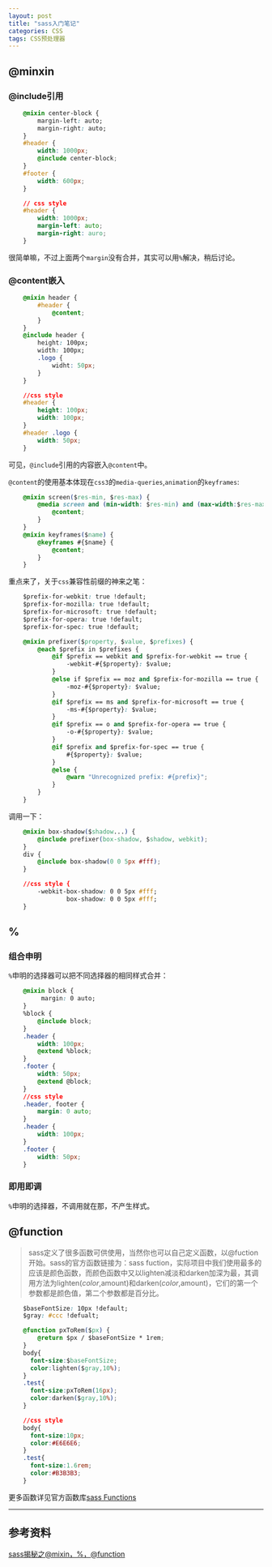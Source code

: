 ```yaml
---
layout: post
title: "sass入门笔记"
categories: CSS
tags: CSS预处理器
---
```


## @minxin

### @include引用

```css
    @mixin center-block {
        margin-left: auto;
        margin-right: auto;
    }
    #header {
        width: 1000px;
        @include center-block;
    }
    #footer {
        width: 600px;
    }

    // css style 
    #header {
        width: 1000px;
        margin-left: auto;
        margin-right: auro;
    }
```

很简单嘛，不过上面两个`margin`没有合并，其实可以用`%`解决，稍后讨论。

### @content嵌入

```css
    @mixin header {
        #header {
            @content;
        }
    }
    @include header {
        height: 100px;
        width: 100px;
        .logo {
            widht: 50px;
        }
    }

    //css style 
    #header {
        height: 100px;
        width: 100px;
    }
    #header .logo {
        width: 50px;
    }
```

可见，`@include`引用的内容嵌入`@content`中。

`@content`的使用基本体现在`css3`的`media-queries`,`animation`的`keyframes`:

```css
    @mixin screen($res-min, $res-max) {
        @media screen and (min-width: $res-min) and (max-width:$res-max) {
            @content;
        }
    }
    @mixin keyframes($name) {
        @keyframes #{$name} {
            @content;
        }
    }
```


重点来了，关于`css`兼容性前缀的神来之笔：

```css
    $prefix-for-webkit: true !default;
    $prefix-for-mozilla: true !default;
    $prefix-for-microsoft: true !default;
    $prefix-for-opera: true !default;
    $prefix-for-spec: true !default;

    @mixin prefixer($property, $value, $prefixes) {
        @each $prefix in $prefixes {
            @if $prefix == webkit and $prefix-for-webkit == true {
                -webkit-#{$property}: $value;
            }
            @else if $prefix == moz and $prefix-for-mozilla == true {
                -moz-#{$property}: $value;
            }
            @if $prefix == ms and $prefix-for-microsoft == true {
                -ms-#{$property}: $value;
            }
            @if $prefix == o and $prefix-for-opera == true {
                -o-#{$property}: $value;
            }
            @if $prefix and $prefix-for-spec == true {
                #{$property}: $value;
            }
            @else {
                @warn "Unrecognized prefix: #{prefix}";
            }
        }
    } 
```

调用一下：

```css
    @mixin box-shadow($shadow...) {
        @include prefixer(box-shadow, $shadow, webkit);
    }
    div {
        @include box-shadow(0 0 5px #fff);
    }

    //css style {
        -webkit-box-shadow: 0 0 5px #fff;
                box-shadow: 0 0 5px #fff;
    }
```

## %

### 组合申明

`%`申明的选择器可以把不同选择器的相同样式合并：

```css
    @mixin block {
         margin: 0 auto;
    }
    %block {
        @include block;
    }
    .header {
        width: 100px;
        @extend %block;
    }
    .footer {
        width: 50px;
        @extend @block;
    }
    //css style
    .header, footer {
        margin: 0 auto;
    }
    .header {
        width: 100px;
    }
    .footer {
        width: 50px;
    }
```

### 即用即调

`%`申明的选择器，不调用就在那，不产生样式。

## @function

> sass定义了很多函数可供使用，当然你也可以自己定义函数，以@fuction开始。sass的官方函数链接为：sass fuction，实际项目中我们使用最多的应该是颜色函数，而颜色函数中又以lighten减淡和darken加深为最，其调用方法为lighten($color,$amount)和darken($color,$amount)，它们的第一个参数都是颜色值，第二个参数都是百分比。

``` css
    $baseFontSize: 10px !default;
    $gray: #ccc !defualt; 

    @function pxToRem($px) {
        @return $px / $baseFontSize * 1rem;
    }
    body{
      font-size:$baseFontSize;
      color:lighten($gray,10%);
    }
    .test{
      font-size:pxToRem(16px);
      color:darken($gray,10%);
    }

    //css style
    body{
      font-size:10px;
      color:#E6E6E6;
    }
    .test{
      font-size:1.6rem;
      color:#B3B3B3;
    }
```

更多函数详见官方函数库[sass Functions](http://sass-lang.com/documentation/Sass/Script/Functions.html)

---

## 参考资料

[sass揭秘之@mixin，%，@function](http://www.w3cplus.com/preprocessor/sass-mixins-function-placeholder.html)